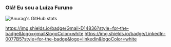 ### Olá! Eu sou a Luíza Furuno

![Anurag's GitHub stats](https://github-readme-stats.vercel.app/api?username=furunoluiza&show_icons=true&theme=dracula)

https://img.shields.io/badge/Gmail-D14836?style=for-the-badge&logo=gmail&logoColor=white
https://img.shields.io/badge/LinkedIn-0077B5?style=for-the-badge&logo=linkedin&logoColor=white
